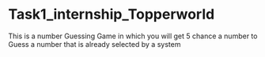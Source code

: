 # Task1_internship_Topperworld
This is a number Guessing Game in which you will get 5 chance a number to Guess a number that is already selected by a system
